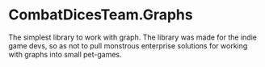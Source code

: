 # CombatDicesTeam.Graphs

The simplest library to work with graph. The library was made for the indie game devs, so as not to pull monstrous enterprise solutions for working with graphs into small pet-games.